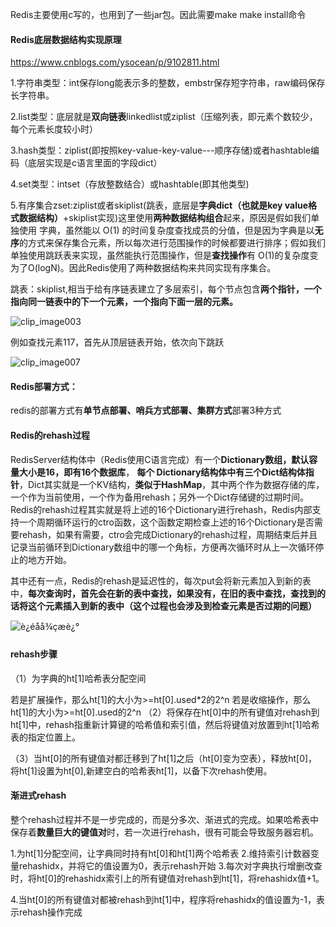 Redis主要使用c写的，也用到了一些jar包。因此需要make make install命令

#### Redis底层数据结构实现原理

https://www.cnblogs.com/ysocean/p/9102811.html

1.字符串类型：int保存long能表示多的整数，embstr保存短字符串，raw编码保存长字符串。

2.list类型：底层就是**双向链表**linkedlist或ziplist（压缩列表，即元素个数较少，每个元素长度较小时）

3.hash类型：ziplist(即按照key-value-key-value---顺序存储)或者hashtable编码（底层实现是c语言里面的字段dict）

4.set类型：intset（存放整数结合）或hashtable(即其他类型)

5.有序集合zset:ziplist或者skiplist(跳表，底层是**字典dict（也就是key value格式数据结构）**+skiplist实现)这里使用**两种数据结构组合**起来，原因是假如我们单独使用 字典，虽然能以 O(1) 的时间复杂度查找成员的分值，但是因为字典是以**无序**的方式来保存集合元素，所以每次进行范围操作的时候都要进行排序；假如我们单独使用跳跃表来实现，虽然能执行范围操作，但是**查找操作**有 O(1)的复杂度变为了O(logN)。因此Redis使用了两种数据结构来共同实现有序集合。

跳表：skiplist,相当于给有序链表建立了多层索引，每个节点包含**两个指针，一个指向同一链表中的下一个元素，一个指向下面一层的元素。**

![clip_image003](http://s14.sinaimg.cn/middle/72995dcc07ad698ab8d8d&690)

例如查找元素117，首先从顶层链表开始，依次向下跳跃

![clip_image007](http://s9.sinaimg.cn/middle/72995dcc4cc61f6bff808&690)

#### Redis部署方式：

redis的部署方式有**单节点部署、哨兵方式部署、集群方式**部署3种方式



#### Redis的rehash过程

RedisServer结构体中（Redis使用C语言完成）有一个**Dictionary数组，默认容量大小是16，即有16个数据库**，	**每个 Dictionary结构体中有三个Dict结构体指针**，Dict其实就是一个KV结构，**类似于HashMap**，其中两个作为数据存储的库，一个作为当前使用，一个作为备用rehash；另外一个Dict存储键的过期时间。Redis的rehash过程其实就是将上述的16个Dictionary进行rehash，Redis内部支持一个周期循环运行的ctro函数，这个函数定期检查上述的16个Dictionary是否需要rehash，如果有需要，ctro会完成Dictionary的rehash过程，周期结束后并且记录当前循环到Dictionary数组中的哪一个角标，方便再次循环时从上一次循环停止的地方开始。

其中还有一点，Redis的rehash是延迟性的，每次put会将新元素加入到新的表中，**每次查询时，首先会在新的表中查找，如果没有，在旧的表中查找，查找到的话将这个元素插入到新的表中（这个过程也会涉及到检查元素是否过期的问题）**

![è¿éåå¾çæè¿°](https://img-blog.csdn.net/20170725164319219?watermark/2/text/aHR0cDovL2Jsb2cuY3Nkbi5uZXQvYmFpeWVfeGluZw==/font/5a6L5L2T/fontsize/400/fill/I0JBQkFCMA==/dissolve/70/gravity/SouthEast)

#### rehash步骤

（1）为字典的ht[1]哈希表分配空间

若是扩展操作，那么ht[1]的大小为>=ht[0].used*2的2^n
若是收缩操作，那么ht[1]的大小为>=ht[0].used的2^n
（2）将保存在ht[0]中的所有键值对rehash到ht[1]中，rehash指重新计算键的哈希值和索引值，然后将键值对放置到ht[1]哈希表的指定位置上。

（3）当ht[0]的所有键值对都迁移到了ht[1]之后（ht[0]变为空表），释放ht[0]，将ht[1]设置为ht[0],新建空白的哈希表ht[1]，以备下次rehash使用。

#### 渐进式rehash

整个rehash过程并不是一步完成的，而是分多次、渐进式的完成。如果哈希表中保存着**数量巨大的键值对**时，若一次进行rehash，很有可能会导致服务器宕机。

1.为ht[1]分配空间，让字典同时持有ht[0]和ht[1]两个哈希表
2.维持索引计数器变量rehashidx，并将它的值设置为0，表示rehash开始
3.每次对字典执行增删改查时，将ht[0]的rehashidx索引上的所有键值对rehash到ht[1]，将rehashidx值+1。

4.当ht[0]的所有键值对都被rehash到ht[1]中，程序将rehashidx的值设置为-1，表示rehash操作完成